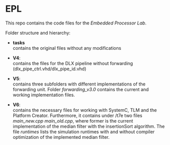 # EPL

This repo contains the code files for the  *Embedded Processor Lab*.

Folder structure and hierarchy:

* **tasks** <br>
contains the original files without any modifications

* **V4**: <br>
contains the files for the DLX pipeline without forwarding (dlx_pipe_ctrl.vhd/dlx_pipe_id.vhd)

* **V5**: <br>
contains three subfolders with different implementations of the forwarding unit. Folder *forwarding_v3.0* contains the current and working implementation files.

* **V6**: <br>
contains the necessary files for working with SystemC, TLM and the Platform Creator. Furthermore, it contains under /t7e two files *main_new.cpp*  *main_old.cpp*, where former is the current implementation of the median filter with the insertionSort algorithm. The file *runtimes* lists the simulation runtimes with and without compiler optimization of the implemented median filter.

 

